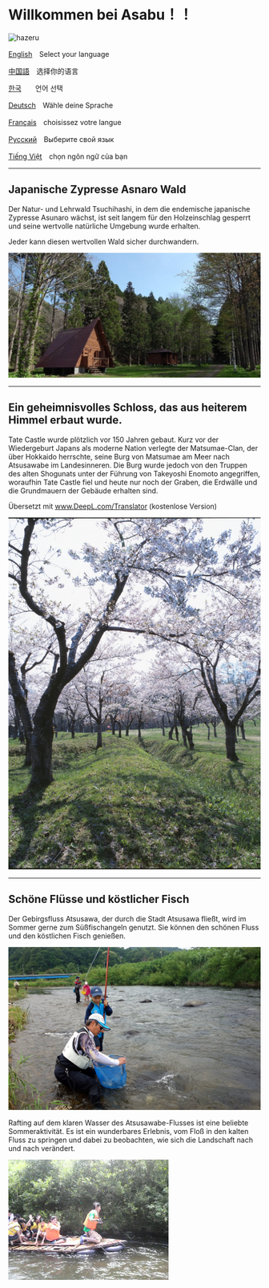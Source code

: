 # Willkommen bei Asabu！！

![hazeru](/home/ishii/ドキュメント/01アーカイブ/02プレゼンテーション資料/210830政策コンペ発表/Assabu_HTML_sample/fig/hazeru.jpg)



[English](/home/ishii/ドキュメント/01アーカイブ/02プレゼンテーション資料/210830政策コンペ発表/Assabu_HTML_sample/English.html)　Select your language

[中国語](/home/ishii/ドキュメント/01アーカイブ/02プレゼンテーション資料/210830政策コンペ発表/Assabu_HTML_sample/Chinese.html)　选择你的语言

[한국](/home/ishii/ドキュメント/01アーカイブ/02プレゼンテーション資料/210830政策コンペ発表/Assabu_HTML_sample/Korea.html)　　언어 선택

[Deutsch](/home/ishii/ドキュメント/01アーカイブ/02プレゼンテーション資料/210830政策コンペ発表/Assabu_HTML_sample/German.html)　Wähle deine Sprache

[Français](/home/ishii/ドキュメント/01アーカイブ/02プレゼンテーション資料/210830政策コンペ発表/Assabu_HTML_sample/France.html)　choisissez votre langue

[Русский](/home/ishii/ドキュメント/01アーカイブ/02プレゼンテーション資料/210830政策コンペ発表/Assabu_HTML_sample/Russ.html)　Выберите свой язык

[Tiếng Việt](/home/ishii/ドキュメント/01アーカイブ/02プレゼンテーション資料/210830政策コンペ発表/Assabu_HTML_sample/vietnum.html)　chọn ngôn ngữ của bạn



------

## Japanische Zypresse Asnaro Wald

Der Natur- und Lehrwald Tsuchihashi, in dem die endemische japanische Zypresse Asunaro wächst, ist seit langem für den Holzeinschlag gesperrt und seine wertvolle natürliche Umgebung wurde erhalten.

Jeder kann diesen wertvollen Wald sicher durchwandern.

![hazeru](fig/rekumori01.JPG)



------

## Ein geheimnisvolles Schloss, das aus heiterem Himmel erbaut wurde.

Tate Castle wurde plötzlich vor 150 Jahren gebaut. Kurz vor der Wiedergeburt Japans als moderne Nation verlegte der Matsumae-Clan, der über Hokkaido herrschte, seine Burg von Matsumae am Meer nach Atsusawabe im Landesinneren. Die Burg wurde jedoch von den Truppen des alten Shogunats unter der Führung von Takeyoshi Enomoto angegriffen, woraufhin Tate Castle fiel und heute nur noch der Graben, die Erdwälle und die Grundmauern der Gebäude erhalten sind.

Übersetzt mit www.DeepL.com/Translator (kostenlose Version)

![hazeru](fig/tatejou.jpg)





------

## Schöne Flüsse und köstlicher Fisch

Der Gebirgsfluss Atsusawa, der durch die Stadt Atsusawa fließt, wird im Sommer gerne zum Süßfischangeln genutzt. Sie können den schönen Fluss und den köstlichen Fisch genießen.

![hazeru](fig/ayu.JPG)



Rafting auf dem klaren Wasser des Atsusawabe-Flusses ist eine beliebte Sommeraktivität. Es ist ein wunderbares Erlebnis, vom Floß in den kalten Fluss zu springen und dabei zu beobachten, wie sich die Landschaft nach und nach verändert.

![hazeru](fig/イカダ下り.jpg)

